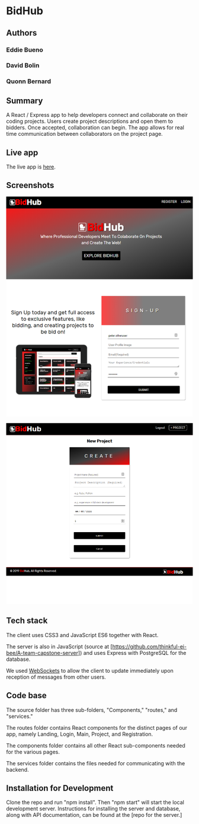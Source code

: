 # BidHub

## Authors

### Eddie Bueno
### David Bolin
### Quonn Bernard


## Summary

A React / Express app to help developers connect and collaborate on their coding projects. Users create project descriptions and open them to bidders. Once accepted, collaboration can begin. The app allows for real time communication between collaborators on the project page.


## Live app

The live app is [here](https://bidhub.now.sh/).


## Screenshots
![Landing Page](screenshots/ScreenClip.png)

![Create Project](screenshots/ScreenClip2.png)


## Tech stack

The client uses CSS3 and JavaScript ES6 together with React.

The server is also in JavaScript (source at [https://github.com/thinkful-ei-bee/A-team-capstone-server]) and uses Express with PostgreSQL for the database.

We used [WebSockets](https://developer.mozilla.org/en-US/docs/Web/API/WebSockets_API) to allow the client to update immediately upon reception of messages from other users.


## Code base

The source folder has three sub-folders, "Components," "routes," and "services."

The routes folder contains React components for the distinct pages of our app, namely Landing, Login, Main, Project, and Registration.

The components folder contains all other React sub-components needed for the various pages.

The services folder contains the files needed for communicating with the backend.

## Installation for Development

Clone the repo and run "npm install". Then "npm start" will start the local development server. Instructions for installing the server and database, along with API documentation, can be found at the [repo for the server.]
